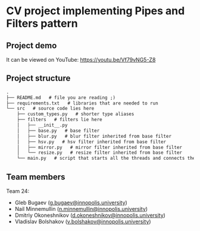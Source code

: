 # CV project implementing Pipes and Filters pattern

## Project demo

It can be viewed on YouTube: <https://youtu.be/Vf79vNG5-Z8>

## Project structure

```txt
.
├── README.md   # file you are reading ;)
├── requirements.txt   # libraries that are needed to run
└── src   # source code lies here
    ├── custom_types.py   # shorter type aliases
    ├── filters   # filters lie here
    │   ├── __init__.py
    │   ├── base.py   # base filter
    │   ├── blur.py   # blur filter inherited from base filter
    │   ├── hsv.py   # hsv filter inherited from base filter
    │   ├── mirror.py   # mirror filter inherited from base filter
    │   └── resize.py   # resize filter inherited from base filter
    └── main.py   # script that starts all the threads and connects them with pipes
```

## Team members

Team 24:

- Gleb Bugaev ([g.bugaev@innopolis.university](mailto:g.bugaev@innopolis.university))
- Nail Minnemullin ([n.minnemullin@innopolis.university](mailto:n.minnemullin@innopolis.university))
- Dmitriy Okoneshnikov ([d.okoneshnikov@innopolis.university](mailto:d.okoneshnikov@innopolis.university))
- Vladislav Bolshakov ([v.bolshakov@innopolis.university](mailto:v.bolshakov@innopolis.university))
